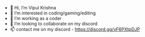 - 👋 Hi, I’m Vipul Krishna
- 👀 I’m interested in coding/gaming/editing
- 🌱 I’m working as a coder
- 💞️ I’m looking to collaborate on my discord
- 📫 contact me on my discord - https://discord.gg/vF6PXtpDJP

<!---
Tvg1449/Tvg1449 is a ✨ special ✨ repository because its `README.md` (this file) appears on your GitHub profile.
You can click the Preview link to take a look at your changes.
--->
